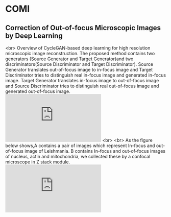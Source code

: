 # COMI
## Correction of Out-of-focus Microscopic Images by Deep Learning 
\<br>
Overview of CycleGAN-based deep learning for high resolution microscopic image reconstruction. The proposed method contains two generators (Source Generator and Target Generator)and two discriminators(Source Discriminator and Target Discriminator). Source Generator translates out-of-focus image to in-focus image and Target Discriminator   tries to distinguish real in-focus image and generated in-focus image. Target Generator translates in-focus image to out-of-focus image and Source Discriminator tries to distinguish real out-of-focus image and generated out-of-focus image.
![](https://github.com/jiangdat/COMI/raw/main/figure/figure2.pdf)
\<br>
\<br>
As the figure below shows,A contains a pair of images which represent In-focus and out-of-focus image of Leishmania.
B contains In-focus and out-of-focus images of nucleus, actin and mitochondria, we collected these by a confocal microscope in Z stack module. 
![](https://github.com/jiangdat/COMI/raw/main/figure/figure1.pdf)







